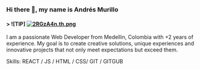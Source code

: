 ### Hi there 👋, my name is Andrés Murillo
#### > ![TIP] [![2RGzA4n.th.png](https://iili.io/2RGzA4n.th.png)](https://freeimage.host/i/2RGzA4n)

I am a passionate Web Developer from Medellin, Colombia with +2 years of experience. My goal is to create creative solutions, unique experiences and innovative projects that not only meet expectations but exceed them.

Skills:  REACT / JS / HTML / CSS/ GIT / GITGUB









